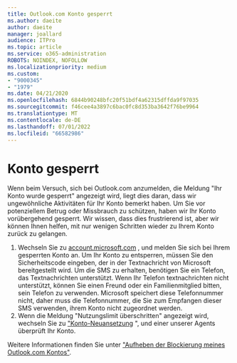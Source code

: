 ```yaml
---
title: Outlook.com Konto gesperrt
ms.author: daeite
author: daeite
manager: joallard
audience: ITPro
ms.topic: article
ms.service: o365-administration
ROBOTS: NOINDEX, NOFOLLOW
ms.localizationpriority: medium
ms.custom:
- "9000345"
- "1979"
ms.date: 04/21/2020
ms.openlocfilehash: 6844b90248bfc20f51bdf4a62315dffda9f97035
ms.sourcegitcommit: f46cee4a3897c6bac0fc8d353ba3642f76be9964
ms.translationtype: MT
ms.contentlocale: de-DE
ms.lasthandoff: 07/01/2022
ms.locfileid: "66582986"
---
```

# <a name="account-locked"></a>Konto gesperrt

Wenn beim Versuch, sich bei Outlook.com anzumelden, die Meldung "Ihr Konto wurde gesperrt" angezeigt wird, liegt dies daran, dass wir ungewöhnliche Aktivitäten für Ihr Konto bemerkt haben. Um Sie vor potenziellem Betrug oder Missbrauch zu schützen, haben wir Ihr Konto vorübergehend gesperrt. Wir wissen, dass dies frustrierend ist, aber wir können Ihnen helfen, mit nur wenigen Schritten wieder zu Ihrem Konto zurück zu gelangen.

1. Wechseln Sie zu [account.microsoft.com](https://go.microsoft.com/fwlink/?linkid=2090484) , und melden Sie sich bei Ihrem gesperrten Konto an. Um Ihr Konto zu entsperren, müssen Sie den Sicherheitscode eingeben, der in der Textnachricht von Microsoft bereitgestellt wird. Um die SMS zu erhalten, benötigen Sie ein Telefon, das Textnachrichten unterstützt. Wenn Ihr Telefon textnachrichten nicht unterstützt, können Sie einen Freund oder ein Familienmitglied bitten, sein Telefon zu verwenden. Microsoft speichert diese Telefonnummer nicht, daher muss die Telefonnummer, die Sie zum Empfangen dieser SMS verwenden, ihrem Konto nicht zugeordnet werden.
2. Wenn die Meldung "Nutzungslimit überschritten" angezeigt wird, wechseln Sie zu ["Konto-Neuansetzung](https://go.microsoft.com/fwlink/?linkid=2090483) ", und einer unserer Agents überprüft Ihr Konto.

Weitere Informationen finden Sie unter ["Aufheben der Blockierung meines Outlook.com Kontos"](https://support.microsoft.com/office/unblock-my-outlook-com-account-f4ad2701-d166-4d8b-8a6a-9af2a1f8a4c4). 